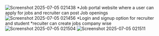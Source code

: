 ![Screenshot 2025-07-05 021438](https://github.com/user-attachments/assets/6ef25ecc-f3cd-4a6b-b2c6-f9ac9882eaad)
*Job portal website where a user can apply for jobs and recruiter can post Job openings 
![Screenshot 2025-07-05 021456](https://github.com/user-attachments/assets/498b2987-c278-4356-bf0e-62239963d359)
*Login and signup option for recruiter and student 
*recuiter can create jobs company wise 
![Screenshot 2025-07-05 021504](https://github.com/user-attachments/assets/b7fa559b-b147-43cb-be67-a3cc78123478)
![Screenshot 2025-07-05 021511](https://github.com/user-attachments/assets/4a7000a9-5a22-41f7-a76d-36f121a3d451)
